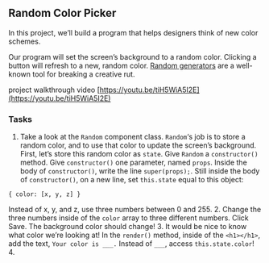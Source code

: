 ## Random Color Picker
In this project, we’ll build a program that helps designers think of new color schemes.

Our program will set the screen’s background to a random color. Clicking a button will refresh to a new, random color.  [Random generators](https://en.wikipedia.org/wiki/Oblique_Strategies)  are a well-known tool for breaking a creative rut.

project walkthrough video
[https://youtu.be/tiH5WiA5I2E](https://youtu.be/tiH5WiA5I2E)

### Tasks
1. Take a look at the  `Random`  component class.  `Random`‘s job is to store a random color, and to use that color to update the screen’s background.
First, let’s store this random color as  `state`.
Give  `Random`  a  `constructor()`  method. Give  `constructor()`  one parameter, named  `props`.
Inside the body of  `constructor()`, write the line  `super(props);`.
Still inside the body of  `constructor()`, on a new line, set  `this.state`  equal to this object:
```
{ color: [x, y, z] }
```
Instead of x, y, and z, use three numbers between 0 and 255.
2. Change the three numbers inside of the `color` array to three different numbers. Click Save. The background color should change!
3.   It would be nice to know what color we’re looking at!
In the  `render()`  method, inside of the  `<h1></h1>`, add the text,  `Your color is ___.`
Instead of  `___`, access  `this.state.color`!
4. 
<!--stackedit_data:
eyJoaXN0b3J5IjpbMTcxNTY3OTI4NF19
-->